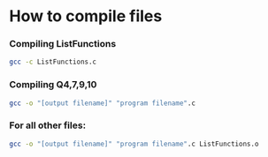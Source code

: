 # How to compile files

### Compiling ListFunctions
```sh
gcc -c ListFunctions.c
```

### Compiling Q4,7,9,10
```sh 
gcc -o "[output filename]" "program filename".c
```

### For all other files: 
```sh
gcc -o "[output filename]" "program filename".c ListFunctions.o
``` 